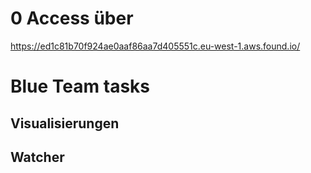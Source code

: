 # 0 Access über
https://ed1c81b70f924ae0aaf86aa7d405551c.eu-west-1.aws.found.io/

# Blue Team tasks
## Visualisierungen
## Watcher
